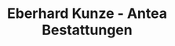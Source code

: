 ---
title: "Eberhard Kunze - Antea Bestattungen"
url: /floeha/eberhard-kunze-antea-bestattungen/
shop: Bestattungen
---